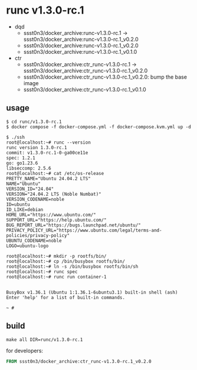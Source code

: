 # runc v1.3.0-rc.1

* dqd
    * ssst0n3/docker_archive:runc-v1.3.0-rc.1 -> ssst0n3/docker_archive:runc-v1.3.0-rc.1_v0.2.0
    * ssst0n3/docker_archive:runc-v1.3.0-rc.1_v0.2.0
    * ssst0n3/docker_archive:runc-v1.3.0-rc.1_v0.1.0
* ctr
    * ssst0n3/docker_archive:ctr_runc-v1.3.0-rc.1 -> ssst0n3/docker_archive:ctr_runc-v1.3.0-rc.1_v0.2.0
    * ssst0n3/docker_archive:ctr_runc-v1.3.0-rc.1_v0.2.0: bump the base image
    * ssst0n3/docker_archive:ctr_runc-v1.3.0-rc.1_v0.1.0

## usage

```shell
$ cd runc/v1.3.0-rc.1
$ docker compose -f docker-compose.yml -f docker-compose.kvm.yml up -d
```

```shell
$ ./ssh
root@localhost:~# runc --version
runc version 1.3.0-rc.1
commit: v1.3.0-rc.1-0-ga00ce11e
spec: 1.2.1
go: go1.23.6
libseccomp: 2.5.6
root@localhost:~# cat /etc/os-release 
PRETTY_NAME="Ubuntu 24.04.2 LTS"
NAME="Ubuntu"
VERSION_ID="24.04"
VERSION="24.04.2 LTS (Noble Numbat)"
VERSION_CODENAME=noble
ID=ubuntu
ID_LIKE=debian
HOME_URL="https://www.ubuntu.com/"
SUPPORT_URL="https://help.ubuntu.com/"
BUG_REPORT_URL="https://bugs.launchpad.net/ubuntu/"
PRIVACY_POLICY_URL="https://www.ubuntu.com/legal/terms-and-policies/privacy-policy"
UBUNTU_CODENAME=noble
LOGO=ubuntu-logo
```

```shell
root@localhost:~# mkdir -p rootfs/bin/
root@localhost:~# cp /bin/busybox rootfs/bin/
root@localhost:~# ln -s /bin/busybox rootfs/bin/sh
root@localhost:~# runc spec
root@localhost:~# runc run container-1


BusyBox v1.36.1 (Ubuntu 1:1.36.1-6ubuntu3.1) built-in shell (ash)
Enter 'help' for a list of built-in commands.

~ # 
```

## build

```shell
make all DIR=runc/v1.3.0-rc.1
```

for developers:

```dockerfile
FROM ssst0n3/docker_archive:ctr_runc-v1.3.0-rc.1_v0.2.0
```
